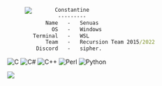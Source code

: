 >
><img align="left" src="https://www.google.com/url?sa=i&url=https%3A%2F%2Fmirayama.tumblr.com%2Fpost%2F168481936433&psig=AOvVaw2r-RG93IjcORjbbQ1Nx1lY&ust=1716815896822000&source=images&cd=vfe&opi=89978449&ved=0CBEQjRxqFwoTCMilxN-zq4YDFQAAAAAdAAAAABAE" />
>     
```bat
       Constantine
        ---------
    Name   -   Senuas
      OS   -   Windows
Terminal   -   WSL
    Team   -   Recursion Team 2015/2022
 Discord   -   sipher.
```

![C](https://img.shields.io/badge/c-%2300599C.svg?style=plastic&logo=c&logoColor=white) ![C#](https://img.shields.io/badge/c%23-%23239120.svg?style=plastic&logo=c-sharp&logoColor=white) ![C++](https://img.shields.io/badge/c++-%2300599C.svg?style=plastic&logo=c%2B%2B&logoColor=white) ![Perl](https://img.shields.io/badge/perl-%2339457E.svg?style=plastic&logo=perl&logoColor=white) ![Python](https://img.shields.io/badge/python-3670A0?style=plastic&logo=python&logoColor=ffdd54)

[![](https://visitcount.itsvg.in/api?id=cEverlynn&icon=2&color=12)](https://visitcount.itsvg.in)
